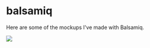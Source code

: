# balsamiq

Here are some of the mockups I've made with Balsamiq.

<img src="balsamiq/MockupPrototype1.png">